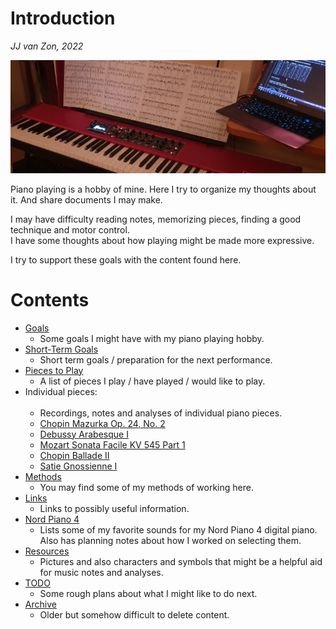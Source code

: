 Introduction
============

*JJ van Zon, 2022*

![](resources/photo-jjs-piano-laptop-sheet-music-analysis-wide.jpg)

Piano playing is a hobby of mine. Here I try to organize my thoughts about it. And share documents I may make.

I may have difficulty reading notes, memorizing pieces, finding a good technique and motor control.  
I have some thoughts about how playing might be made more expressive.  

I try to support these goals with the content found here.  

Contents
========

- [Goals](goals.md)
    - Some goals I might have with my piano playing hobby.
- [Short-Term Goals](short-term-goals.md)
    - Short term goals / preparation for the next performance.
- [Pieces to Play](pieces-to-play.md)
    - A list of pieces I play / have played / would like to play.
- Individual pieces:
    <br/><br/>
    - Recordings, notes and analyses of individual piano pieces.
    - [Chopin Mazurka Op. 24, No. 2](chopin-mazurka-op-24-no-2)
    - [Debussy Arabesque Ⅰ](debussy-arabesque-1)
    - [Mozart Sonata Facile KV 545 Part 1](mozart-sonata-facile-part-1)
    - [Chopin Ballade Ⅱ](chopin-ballade-2)
    - [Satie Gnossienne Ⅰ](satie-gnossienne-1)
- [Methods](methods)
    - You may find some of my methods of working here.
- [Links](links.md)
    - Links to possibly useful information.
- [Nord Piano 4](nord-piano-4)
    - Lists some of my favorite sounds for my Nord Piano 4 digital piano. Also has planning notes about how I worked on selecting them.
- [Resources](resources)
    - Pictures and also characters and symbols that might be a helpful aid for music notes and analyses.
- [TODO](todo.md)
    - Some rough plans about what I might like to do next.
- [Archive](archive)
    - Older but somehow difficult to delete content.
